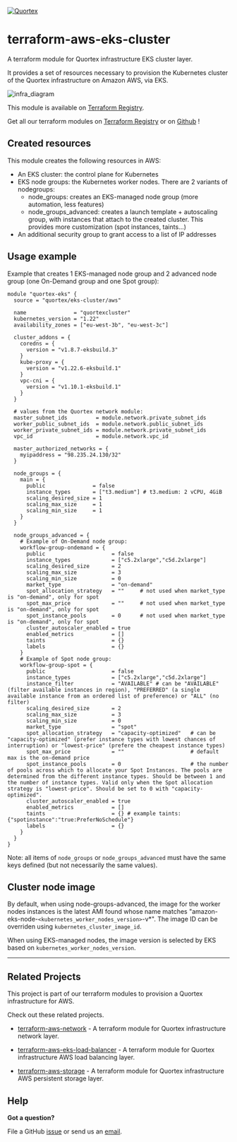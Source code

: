
[![Quortex][logo]](https://quortex.io)

# terraform-aws-eks-cluster

A terraform module for Quortex infrastructure EKS cluster layer.

It provides a set of resources necessary to provision the Kubernetes cluster of the Quortex infrastructure on Amazon AWS, via EKS.

![infra_diagram]

This module is available on [Terraform Registry][registry_tf_aws-eks_cluster].

Get all our terraform modules on [Terraform Registry][registry_tf_modules] or on [Github][github_tf_modules] !

## Created resources

This module creates the following resources in AWS:

- An EKS cluster: the control plane for Kubernetes
- EKS node groups: the Kubernetes worker nodes. There are 2 variants of nodegroups:
  - node_groups: creates an EKS-managed node group (more automation, less features)
  - node_groups_advanced: creates a launch template + autoscaling group, with instances that attach to the created cluster. This provides more customization (spot instances, taints...)
- An additional security group to grant access to a list of IP addresses

## Usage example

Example that creates 1 EKS-managed node group and 2 advanced node group (one On-Demand group and one Spot group):

```hcl
module "quortex-eks" {
  source = "quortex/eks-cluster/aws"

  name               = "quortexcluster"
  kubernetes_version = "1.22"
  availability_zones = ["eu-west-3b", "eu-west-3c"]

  cluster_addons = {
    coredns = {
      version = "v1.8.7-eksbuild.3"
    }
    kube-proxy = {
      version = "v1.22.6-eksbuild.1"
    }
    vpc-cni = {
      version = "v1.10.1-eksbuild.1"
    }
  }

  # values from the Quortex network module:
  master_subnet_ids         = module.network.private_subnet_ids
  worker_public_subnet_ids  = module.network.public_subnet_ids
  worker_private_subnet_ids = module.network.private_subnet_ids
  vpc_id                    = module.network.vpc_id

  master_authorized_networks = {
    myipaddress = "98.235.24.130/32"
  }

  node_groups = {
    main = {
      public               = false
      instance_types       = ["t3.medium"] # t3.medium: 2 vCPU, 4GiB
      scaling_desired_size = 1
      scaling_max_size     = 1
      scaling_min_size     = 1
    }
  }

  node_groups_advanced = {
    # Example of On-Demand node group:
    workflow-group-ondemand = {
      public                     = false
      instance_types             = ["c5.2xlarge","c5d.2xlarge"]
      scaling_desired_size       = 2
      scaling_max_size           = 3
      scaling_min_size           = 0
      market_type                = "on-demand"
      spot_allocation_strategy   = ""     # not used when market_type is "on-demand", only for spot
      spot_max_price             = ""     # not used when market_type is "on-demand", only for spot
      spot_instance_pools        = 0      # not used when market_type is "on-demand", only for spot
      cluster_autoscaler_enabled = true
      enabled_metrics            = []
      taints                     = {}
      labels                     = {}
    }
    # Example of Spot node group:
    workflow-group-spot = {
      public                     = false
      instance_types             = ["c5.2xlarge","c5d.2xlarge"]
      instance_filter            = "AVAILABLE" # can be "AVAILABLE" (filter available instances in region), "PREFERRED" (a single available instance from an ordered list of preference) or "ALL" (no filter)
      scaling_desired_size       = 2
      scaling_max_size           = 3
      scaling_min_size           = 0
      market_type                = "spot"
      spot_allocation_strategy   = "capacity-optimized"   # can be "capacity-optimized" (prefer instance types with lowest chances of interruption) or "lowest-price" (prefere the cheapest instance types)
      spot_max_price             = ""                     # default max is the on-demand price
      spot_instance_pools        = 0                      # the number of pools across which to allocate your Spot Instances. The pools are determined from the different instance types. Should be between 1 and the number of instance types. Valid only when the Spot allocation strategy is "lowest-price". Should be set to 0 with "capacity-optimized".
      cluster_autoscaler_enabled = true
      enabled_metrics            = []
      taints                     = {} # example taints:  {"spotinstance":"true:PreferNoSchedule"}
      labels                     = {}
    }
  }
}
```

Note: all items of `node_groups` or `node_groups_advanced` must have the same keys defined (but not necessarily the same values).

## Cluster node image

By default, when using node-groups-advanced, the image for the worker nodes instances is the latest AMI found whose name matches \"amazon-eks-node-`<kubernetes_worker_nodes_version>`-v*\". The image ID can be overriden using `kubernetes_cluster_image_id`.

When using EKS-managed nodes, the image version is selected by EKS based on `kubernetes_worker_nodes_version`.

---

## Related Projects

This project is part of our terraform modules to provision a Quortex infrastructure for AWS.

Check out these related projects.

- [terraform-aws-network][registry_tf_aws-eks_network] - A terraform module for Quortex infrastructure network layer.

- [terraform-aws-eks-load-balancer][registry_tf_aws-eks_load_balancer] - A terraform module for Quortex infrastructure AWS load balancing layer.

- [terraform-aws-storage][registry_tf_aws-eks_storage] - A terraform module for Quortex infrastructure AWS persistent storage layer.

## Help

**Got a question?**

File a GitHub [issue](https://github.com/quortex/terraform-aws-eks-cluster/issues) or send us an [email][email].


  [logo]: https://storage.googleapis.com/quortex-assets/logo.webp
  [infra_diagram]: https://storage.googleapis.com/quortex-assets/infra_aws_002.jpg

  [email]: mailto:info@quortex.io

  [registry_tf_modules]: https://registry.terraform.io/modules/quortex
  [registry_tf_aws-eks_cluster]: https://registry.terraform.io/modules/quortex/eks-cluster/aws
  [registry_tf_aws-eks_network]: https://registry.terraform.io/modules/quortex/network/aws
  [registry_tf_aws-eks_load_balancer]: https://registry.terraform.io/modules/quortex/load-balancer/aws
  [registry_tf_aws-eks_storage]: https://registry.terraform.io/modules/quortex/storage/aws
  [github_tf_modules]: https://github.com/quortex?q=terraform-
